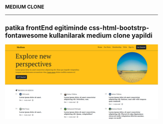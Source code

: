 ### MEDIUM CLONE
------
**patika frontEnd egitiminde css-html-bootstrp-fontawesome kullanilarak medium clone yapildi**
---
![alt text](images/medium.png)